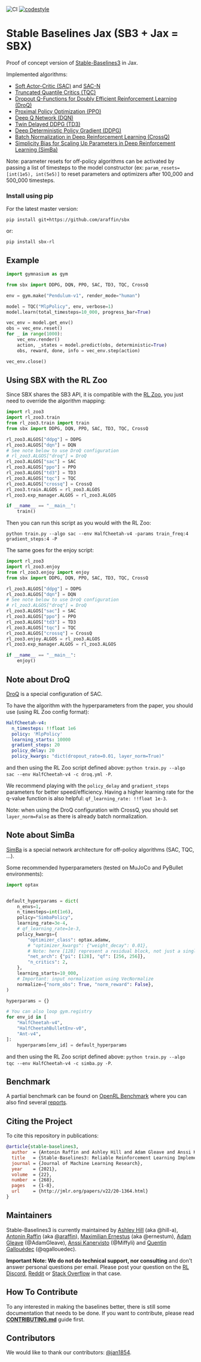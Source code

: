 <!-- <img src="docs/\_static/img/logo.png" align="right" width="40%"/> -->

<!-- [![Documentation Status](https://readthedocs.org/projects/stable-baselines/badge/?version=master)](https://stable-baselines3.readthedocs.io/en/master/?badge=master) [![coverage report](https://gitlab.com/araffin/stable-baselines3/badges/master/coverage.svg)](https://gitlab.com/araffin/stable-baselines3/-/commits/master) -->
![CI](https://github.com/araffin/sbx/workflows/CI/badge.svg)
[![codestyle](https://img.shields.io/badge/code%20style-black-000000.svg)](https://github.com/psf/black)


# Stable Baselines Jax (SB3 + Jax = SBX)

Proof of concept version of [Stable-Baselines3](https://github.com/DLR-RM/stable-baselines3) in Jax.

Implemented algorithms:
- [Soft Actor-Critic (SAC)](https://arxiv.org/abs/1801.01290) and [SAC-N](https://arxiv.org/abs/2110.01548)
- [Truncated Quantile Critics (TQC)](https://arxiv.org/abs/2005.04269)
- [Dropout Q-Functions for Doubly Efficient Reinforcement Learning (DroQ)](https://openreview.net/forum?id=xCVJMsPv3RT)
- [Proximal Policy Optimization (PPO)](https://arxiv.org/abs/1707.06347)
- [Deep Q Network (DQN)](https://arxiv.org/abs/1312.5602)
- [Twin Delayed DDPG (TD3)](https://arxiv.org/abs/1802.09477)
- [Deep Deterministic Policy Gradient (DDPG)](https://arxiv.org/abs/1509.02971)
- [Batch Normalization in Deep Reinforcement Learning (CrossQ)](https://openreview.net/forum?id=PczQtTsTIX)
- [Simplicity Bias for Scaling Up Parameters in Deep Reinforcement Learning (SimBa)](https://openreview.net/forum?id=jXLiDKsuDo)


Note: parameter resets for off-policy algorithms can be activated by passing a list of timesteps to the model constructor (ex: `param_resets=[int(1e5), int(5e5)]` to reset parameters and optimizers after 100_000 and 500_000 timesteps.

### Install using pip

For the latest master version:
```
pip install git+https://github.com/araffin/sbx
```
or:
```
pip install sbx-rl
```

## Example


```python
import gymnasium as gym

from sbx import DDPG, DQN, PPO, SAC, TD3, TQC, CrossQ

env = gym.make("Pendulum-v1", render_mode="human")

model = TQC("MlpPolicy", env, verbose=1)
model.learn(total_timesteps=10_000, progress_bar=True)

vec_env = model.get_env()
obs = vec_env.reset()
for _ in range(1000):
    vec_env.render()
    action, _states = model.predict(obs, deterministic=True)
    obs, reward, done, info = vec_env.step(action)

vec_env.close()
```

## Using SBX with the RL Zoo

Since SBX shares the SB3 API, it is compatible with the [RL Zoo](https://github.com/DLR-RM/rl-baselines3-zoo), you just need to override the algorithm mapping:

```python
import rl_zoo3
import rl_zoo3.train
from rl_zoo3.train import train
from sbx import DDPG, DQN, PPO, SAC, TD3, TQC, CrossQ

rl_zoo3.ALGOS["ddpg"] = DDPG
rl_zoo3.ALGOS["dqn"] = DQN
# See note below to use DroQ configuration
# rl_zoo3.ALGOS["droq"] = DroQ
rl_zoo3.ALGOS["sac"] = SAC
rl_zoo3.ALGOS["ppo"] = PPO
rl_zoo3.ALGOS["td3"] = TD3
rl_zoo3.ALGOS["tqc"] = TQC
rl_zoo3.ALGOS["crossq"] = CrossQ
rl_zoo3.train.ALGOS = rl_zoo3.ALGOS
rl_zoo3.exp_manager.ALGOS = rl_zoo3.ALGOS

if __name__ == "__main__":
    train()
```

Then you can run this script as you would with the RL Zoo:

```
python train.py --algo sac --env HalfCheetah-v4 -params train_freq:4 gradient_steps:4 -P
```

The same goes for the enjoy script:

```python
import rl_zoo3
import rl_zoo3.enjoy
from rl_zoo3.enjoy import enjoy
from sbx import DDPG, DQN, PPO, SAC, TD3, TQC, CrossQ

rl_zoo3.ALGOS["ddpg"] = DDPG
rl_zoo3.ALGOS["dqn"] = DQN
# See note below to use DroQ configuration
# rl_zoo3.ALGOS["droq"] = DroQ
rl_zoo3.ALGOS["sac"] = SAC
rl_zoo3.ALGOS["ppo"] = PPO
rl_zoo3.ALGOS["td3"] = TD3
rl_zoo3.ALGOS["tqc"] = TQC
rl_zoo3.ALGOS["crossq"] = CrossQ
rl_zoo3.enjoy.ALGOS = rl_zoo3.ALGOS
rl_zoo3.exp_manager.ALGOS = rl_zoo3.ALGOS

if __name__ == "__main__":
    enjoy()
```

## Note about DroQ

[DroQ](https://openreview.net/forum?id=xCVJMsPv3RT) is a special configuration of SAC.

To have the algorithm with the hyperparameters from the paper, you should use (using RL Zoo config format):
```yaml
HalfCheetah-v4:
  n_timesteps: !!float 1e6
  policy: 'MlpPolicy'
  learning_starts: 10000
  gradient_steps: 20
  policy_delay: 20
  policy_kwargs: "dict(dropout_rate=0.01, layer_norm=True)"
```

and then using the RL Zoo script defined above: `python train.py --algo sac --env HalfCheetah-v4 -c droq.yml -P`.

We recommend playing with the `policy_delay` and `gradient_steps` parameters for better speed/efficiency.
Having a higher learning rate for the q-value function is also helpful: `qf_learning_rate: !!float 1e-3`.

Note: when using the DroQ configuration with CrossQ, you should set `layer_norm=False` as there is already batch normalization.

## Note about SimBa

[SimBa](https://openreview.net/forum?id=jXLiDKsuDo) is a special network architecture for off-policy algorithms (SAC, TQC, ...).

Some recommended hyperparameters (tested on MuJoCo and PyBullet environments):
```python
import optax


default_hyperparams = dict(
    n_envs=1,
    n_timesteps=int(1e6),
    policy="SimbaPolicy",
    learning_rate=3e-4,
    # qf_learning_rate=1e-3,
    policy_kwargs={
        "optimizer_class": optax.adamw,
        # "optimizer_kwargs": {"weight_decay": 0.01},
        # Note: here [128] represent a residual block, not just a single layer
        "net_arch": {"pi": [128], "qf": [256, 256]},
        "n_critics": 2,
    },
    learning_starts=10_000,
    # Important: input normalization using VecNormalize
    normalize={"norm_obs": True, "norm_reward": False},
)

hyperparams = {}

# You can also loop gym.registry
for env_id in [
    "HalfCheetah-v4",
    "HalfCheetahBulletEnv-v0",
    "Ant-v4",
]:
    hyperparams[env_id] = default_hyperparams
```

and then using the RL Zoo script defined above: `python train.py --algo tqc --env HalfCheetah-v4 -c simba.py -P`.


## Benchmark

A partial benchmark can be found on [OpenRL Benchmark](https://wandb.ai/openrlbenchmark/sbx) where you can also find several [reports](https://wandb.ai/openrlbenchmark/sbx/reportlist).


## Citing the Project

To cite this repository in publications:

```bibtex
@article{stable-baselines3,
  author  = {Antonin Raffin and Ashley Hill and Adam Gleave and Anssi Kanervisto and Maximilian Ernestus and Noah Dormann},
  title   = {Stable-Baselines3: Reliable Reinforcement Learning Implementations},
  journal = {Journal of Machine Learning Research},
  year    = {2021},
  volume  = {22},
  number  = {268},
  pages   = {1-8},
  url     = {http://jmlr.org/papers/v22/20-1364.html}
}
```

## Maintainers

Stable-Baselines3 is currently maintained by [Ashley Hill](https://github.com/hill-a) (aka @hill-a), [Antonin Raffin](https://araffin.github.io/) (aka [@araffin](https://github.com/araffin)), [Maximilian Ernestus](https://github.com/ernestum) (aka @ernestum), [Adam Gleave](https://github.com/adamgleave) (@AdamGleave), [Anssi Kanervisto](https://github.com/Miffyli) (@Miffyli) and [Quentin Gallouédec](https://gallouedec.com/) (@qgallouedec).

**Important Note: We do not do technical support, nor consulting** and don't answer personal questions per email.
Please post your question on the [RL Discord](https://discord.com/invite/xhfNqQv), [Reddit](https://www.reddit.com/r/reinforcementlearning/) or [Stack Overflow](https://stackoverflow.com/) in that case.


## How To Contribute

To any interested in making the baselines better, there is still some documentation that needs to be done.
If you want to contribute, please read [**CONTRIBUTING.md**](./CONTRIBUTING.md) guide first.

## Contributors

We would like to thank our contributors: [@jan1854](https://github.com/jan1854).
